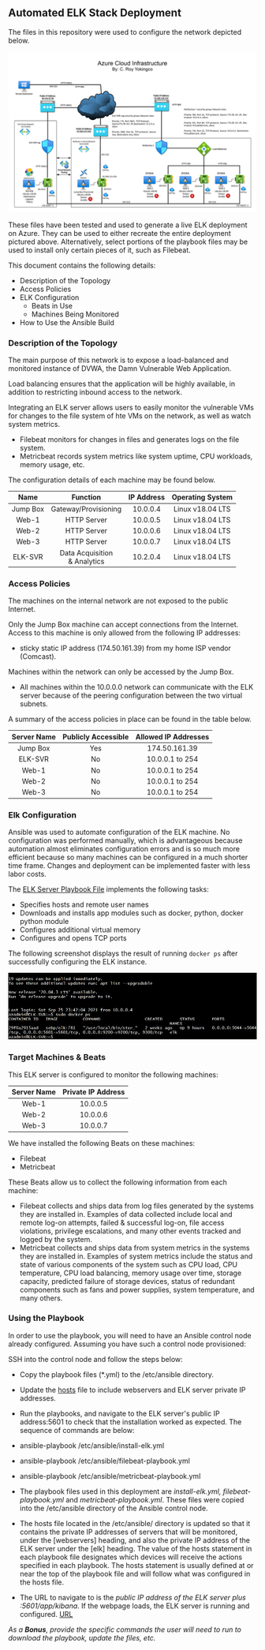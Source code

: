 ## Automated ELK Stack Deployment

The files in this repository were used to configure the network depicted below.

![Update the path with the name of your diagram](Images/Azure-Diagram.png)

These files have been tested and used to generate a live ELK deployment on Azure. They can be used to either recreate the entire deployment pictured above. Alternatively, select portions of the playbook files may be used to install only certain pieces of it, such as Filebeat.


This document contains the following details:
- Description of the Topology
- Access Policies
- ELK Configuration
  - Beats in Use
  - Machines Being Monitored
- How to Use the Ansible Build


### Description of the Topology

The main purpose of this network is to expose a load-balanced and monitored instance of DVWA, the Damn Vulnerable Web Application.

Load balancing ensures that the application will be highly available, in addition to restricting inbound access to the network.

Integrating an ELK server allows users to easily monitor the vulnerable VMs for changes to the file system of hte VMs on the network, as well as watch system metrics.
- Filebeat monitors for changes in files and generates logs on the file system.
- Metricbeat records system metrics like system uptime, CPU workloads, memory usage, etc.

The configuration details of each machine may be found below.

|   Name   	|             Function             	| IP Address 	| Operating System 	|
|:--------:	|:--------------------------------:	|:----------:	|:----------------:	|
| Jump Box 	|       Gateway/Provisioning       	|  10.0.0.4  	| Linux v18.04 LTS 	|
|   Web-1  	|            HTTP Server           	|  10.0.0.5  	| Linux v18.04 LTS 	|
|   Web-2  	|            HTTP Server           	|  10.0.0.6  	| Linux v18.04 LTS 	|
|   Web-3  	|            HTTP Server           	|  10.0.0.7  	| Linux v18.04 LTS 	|
|  ELK-SVR 	| Data Acquisition <br>& Analytics 	|  10.2.0.4  	| Linux v18.04 LTS 	|

### Access Policies

The machines on the internal network are not exposed to the public Internet. 

Only the Jump Box machine can accept connections from the Internet. Access to this machine is only allowed from the following IP addresses:
- sticky static IP address (174.50.161.39) from my home ISP vendor (Comcast).

Machines within the network can only be accessed by the Jump Box.
- All machines within the 10.0.0.0 network can communicate with the ELK server because of the peering         configuration between the two virtual subnets. 

A summary of the access policies in place can be found in the table below.

| Server Name 	| Publicly Accessible 	| Allowed IP Addresses 	|
|:-----------:	|:-------------------:	|:--------------------:	|
|   Jump Box  	|         Yes         	|     174.50.161.39    	|
|   ELK-SVR   	|          No         	|    10.0.0.1 to 254   	|
|    Web-1    	|          No         	|    10.0.0.1 to 254   	|
|    Web-2    	|          No         	|    10.0.0.1 to 254   	|
|    Web-3    	|          No         	|    10.0.0.1 to 254   	|


### Elk Configuration

Ansible was used to automate configuration of the ELK machine. No configuration was performed manually, which is advantageous because automation almost eliminates configuration errors and is so much more efficient because so many machines can be configured in a much shorter time frame. Changes and deployment can be implemented faster with less labor costs.

The [ELK Server Playbook File](Ansible/install-elk.yml) implements the following tasks:

- Specifies hosts and remote user names
- Downloads and installs app modules such as docker, python, docker python module
- Configures additional virtual memory
- Configures and opens TCP ports

 
The following screenshot displays the result of running `docker ps` after successfully configuring the ELK instance.

![screenshot of docker ps output](Images/Docker_PS.png)

### Target Machines & Beats
This ELK server is configured to monitor the following machines:

| Server Name 	| Private IP Address 	|
|:-----------:	|:------------------:	|
|    Web-1    	|      10.0.0.5      	|
|    Web-2    	|      10.0.0.6      	|
|    Web-3    	|      10.0.0.7      	|

We have installed the following Beats on these machines:
- Filebeat
- Metricbeat

These Beats allow us to collect the following information from each machine:

- Filebeat collects and ships data from log files generated by the systems they are installed in. Examples of data collected include local and remote log-on attempts, failed & successful log-on, file access violations, privilege escalations, and many other events tracked and logged by the system.
- Metricbeat collects and ships data from system metrics in the systems they are installed in. Examples of system metrics include the status and state of various components of the system such as CPU load, CPU temperature, CPU load balancing, memory usage over time, storage capacity, predicted failure of storage devices, status of redundant components such as fans and power supplies, system temperature, and many others.

### Using the Playbook
In order to use the playbook, you will need to have an Ansible control node already configured. Assuming you have such a control node provisioned: 

SSH into the control node and follow the steps below:
- Copy the playbook files (*.yml) to the /etc/ansible directory.
- Update the [hosts](Images/hosts.png) file to include webservers and ELK server private IP addresses.
- Run the playbooks, and navigate to the ELK server's public IP address:5601 to check that the installation worked as expected. The sequence of commands are below:
- ansible-playbook /etc/ansible/install-elk.yml
- ansible-playbook /etc/ansible/filebeat-playbook.yml
- ansible-playbook /etc/ansible/metricbeat-playbook.yml


- The playbook files used in this deployment are *install-elk.yml, filebeat-playbook.yml* and *metricbeat-playbook.yml*. These files were copied into the /etc/ansible directory of the Ansible control node.
- The hosts file located in the /etc/ansible/ directory is updated so that it contains the private IP addresses of servers that will be monitored, under the [webservers] heading, and also the private IP address of the ELK server under the [elk] heading. The value of the hosts statement in each playbook file designates which devices will receive the actions specified in each playbook. The hosts statement is usually defined at or near the top of the playbook file and will follow what was configured in the hosts file.

  	
 
- The URL to navigate to is the *public IP address of the ELK server plus :5601/app/kibana*. If the webpage loads, the ELK server is running and configured. [URL](Images/Kibana.png)


_As a **Bonus**, provide the specific commands the user will need to run to download the playbook, update the files, etc._